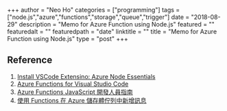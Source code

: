+++
author = "Neo Ho"
categories = ["programming"]
tags = ["node.js","azure","functions","storage","queue","trigger"]
date = "2018-08-29"
description = "Memo for Azure Function using Node.js"
featured = ""
featuredalt = ""
featuredpath = "date"
linktitle = ""
title = "Memo for Azure Function using Node.js"
type = "post"
+++

## Reference
1. [Install VSCode Extensino: Azure Node Essentials](https://marketplace.visualstudio.com/items?itemName=azuresdkteam.azurenodeessentials)
2. [Azure Functions for Visual Studio Code](https://github.com/Microsoft/vscode-azurefunctions#javascript)
3. [Azure Functions JavaScript 開發人員指南](https://docs.microsoft.com/zh-tw/azure/azure-functions/functions-reference-node)
4. [使用 Functions 在 Azure 儲存體佇列中新增訊息](https://docs.microsoft.com/zh-tw/azure/azure-functions/functions-integrate-storage-queue-output-binding)